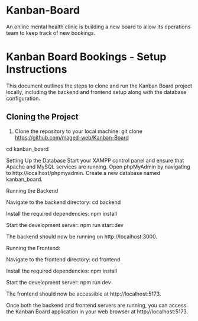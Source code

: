 # Kanban-Board
An online mental health clinic is building a new board to allow its operations team to keep track of new bookings.


# Kanban Board Bookings - Setup Instructions

This document outlines the steps to clone and run the Kanban Board project locally, including the backend and frontend setup along with the database configuration.

## Cloning the Project

1. Clone the repository to your local machine:
    git clone https://github.com/maged-web/Kanban-Board

cd kanban_board

Setting Up the Database
Start your XAMPP control panel and ensure that Apache and MySQL services are running.
Open phpMyAdmin by navigating to http://localhost/phpmyadmin.
Create a new database named kanban_board.

Running the Backend

Navigate to the backend directory:
cd backend

Install the required dependencies:
npm install

Start the development server:
npm run start:dev

The backend should now be running on http://localhost:3000.


Running the Frontend:

Navigate to the frontend directory:
cd frontend

Install the required dependencies:
npm install

Start the development server:
npm run dev

The frontend should now be accessible at http://localhost:5173.

Once both the backend and frontend servers are running, you can access the Kanban Board application in your web browser at http://localhost:5173.


